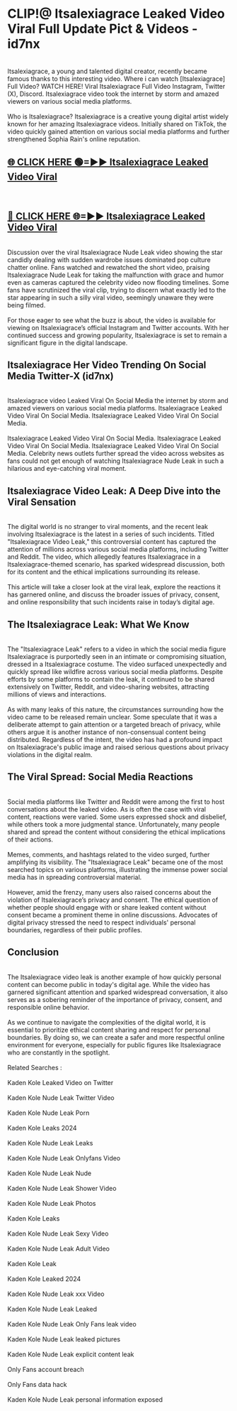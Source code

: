 # CLIP!@ Itsalexiagrace Leaked Video Viral Full Update Pict & Videos - id7nx
<br>
Itsalexiagrace, a young and talented digital creator, recently became famous thanks to this interesting video. Where i can watch [Itsalexiagrace] Full Video? WATCH HERE! Viral Itsalexiagrace Full Video Instagram, Twitter (X), Discord. Itsalexiagrace video took the internet by storm and amazed viewers on various social media platforms.
<br><br>
Who is Itsalexiagrace? Itsalexiagrace is a creative young digital artist widely known for her amazing Itsalexiagrace videos. Initially shared on TikTok, the video quickly gained attention on various social media platforms and further strengthened Sophia Rain's online reputation.
<br>
<h2><a href="https://bestclip.site?title=Itsalexiagrace">🌐 CLICK HERE 🟢=►► Itsalexiagrace Leaked Video Viral</a></h2>
<br>
<h2><a href="https://bestclip.site?title=Itsalexiagrace">🔴 CLICK HERE 🌐=►► Itsalexiagrace Leaked Video Viral</a></h2>
<br>
Discussion over the viral Itsalexiagrace Nude Leak video showing the star candidly dealing with sudden wardrobe issues dominated pop culture chatter online. Fans watched and rewatched the short video, praising Itsalexiagrace Nude Leak for taking the malfunction with grace and humor even as cameras captured the celebrity video now flooding timelines. Some fans have scrutinized the viral clip, trying to discern what exactly led to the star appearing in such a silly viral video, seemingly unaware they were being filmed.
<br><br>
For those eager to see what the buzz is about, the video is available for viewing on Itsalexiagrace’s official Instagram and Twitter accounts. With her continued success and growing popularity, Itsalexiagrace is set to remain a significant figure in the digital landscape.
<br>
<h2>Itsalexiagrace Her Video Trending On Social Media Twitter-X (id7nx)</h2>
<br>
Itsalexiagrace video Leaked Viral On Social Media the internet by storm and amazed viewers on various social media platforms. Itsalexiagrace Leaked Video Viral On Social Media. Itsalexiagrace Leaked Video Viral On Social Media.
<br><br>
Itsalexiagrace Leaked Video Viral On Social Media. Itsalexiagrace Leaked Video Viral On Social Media. Itsalexiagrace Leaked Video Viral On Social Media. Celebrity news outlets further spread the video across websites as fans could not get enough of watching Itsalexiagrace Nude Leak in such a hilarious and eye-catching viral moment.
<br>
<h2>Itsalexiagrace Video Leak: A Deep Dive into the Viral Sensation</h2>
<br>
The digital world is no stranger to viral moments, and the recent leak involving Itsalexiagrace is the latest in a series of such incidents. Titled "Itsalexiagrace Video Leak," this controversial content has captured the attention of millions across various social media platforms, including Twitter and Reddit. The video, which allegedly features Itsalexiagrace in a Itsalexiagrace-themed scenario, has sparked widespread discussion, both for its content and the ethical implications surrounding its release.
<br><br>
This article will take a closer look at the viral leak, explore the reactions it has garnered online, and discuss the broader issues of privacy, consent, and online responsibility that such incidents raise in today’s digital age.
<br>
<h2>The Itsalexiagrace Leak: What We Know</h2>
<br>
The "Itsalexiagrace Leak" refers to a video in which the social media figure Itsalexiagrace is purportedly seen in an intimate or compromising situation, dressed in a Itsalexiagrace costume. The video surfaced unexpectedly and quickly spread like wildfire across various social media platforms. Despite efforts by some platforms to contain the leak, it continued to be shared extensively on Twitter, Reddit, and video-sharing websites, attracting millions of views and interactions.
<br><br>
As with many leaks of this nature, the circumstances surrounding how the video came to be released remain unclear. Some speculate that it was a deliberate attempt to gain attention or a targeted breach of privacy, while others argue it is another instance of non-consensual content being distributed. Regardless of the intent, the video has had a profound impact on Itsalexiagrace's public image and raised serious questions about privacy violations in the digital realm.
<br>
<h2>The Viral Spread: Social Media Reactions</h2>
<br>
Social media platforms like Twitter and Reddit were among the first to host conversations about the leaked video. As is often the case with viral content, reactions were varied. Some users expressed shock and disbelief, while others took a more judgmental stance. Unfortunately, many people shared and spread the content without considering the ethical implications of their actions.
<br><br>
Memes, comments, and hashtags related to the video surged, further amplifying its visibility. The "Itsalexiagrace Leak" became one of the most searched topics on various platforms, illustrating the immense power social media has in spreading controversial material.
<br><br>
However, amid the frenzy, many users also raised concerns about the violation of Itsalexiagrace’s privacy and consent. The ethical question of whether people should engage with or share leaked content without consent became a prominent theme in online discussions. Advocates of digital privacy stressed the need to respect individuals' personal boundaries, regardless of their public profiles.
<br>
<h2>Conclusion</h2>
<br>
The Itsalexiagrace video leak is another example of how quickly personal content can become public in today's digital age. While the video has garnered significant attention and sparked widespread conversation, it also serves as a sobering reminder of the importance of privacy, consent, and responsible online behavior.
<br><br>
As we continue to navigate the complexities of the digital world, it is essential to prioritize ethical content sharing and respect for personal boundaries. By doing so, we can create a safer and more respectful online environment for everyone, especially for public figures like Itsalexiagrace who are constantly in the spotlight.
<br><br>
Related Searches :
<br><br>
Kaden Kole Leaked Video on Twitter
<br><br>
Kaden Kole Nude Leak Twitter Video
<br><br>
Kaden Kole Nude Leak Porn
<br><br>
Kaden Kole Leaks 2024
<br><br>
Kaden Kole Nude Leak Leaks
<br><br>
Kaden Kole Nude Leak Onlyfans Video
<br><br>
Kaden Kole Nude Leak Nude
<br><br>
Kaden Kole Nude Leak Shower Video
<br><br>
Kaden Kole Nude Leak Photos
<br><br>
Kaden Kole Leaks
<br><br>
Kaden Kole Nude Leak Sexy Video
<br><br>
Kaden Kole Nude Leak Adult Video
<br><br>
Kaden Kole Leak
<br><br>
Kaden Kole Leaked 2024
<br><br>
Kaden Kole Nude Leak xxx Video
<br><br>
Kaden Kole Nude Leak Leaked
<br><br>
Kaden Kole Nude Leak Only Fans leak video
<br><br>
Kaden Kole Nude Leak leaked pictures
<br><br>
Kaden Kole Nude Leak explicit content leak
<br><br>
Only Fans account breach
<br><br>
Only Fans data hack
<br><br>
Kaden Kole Nude Leak personal information exposed